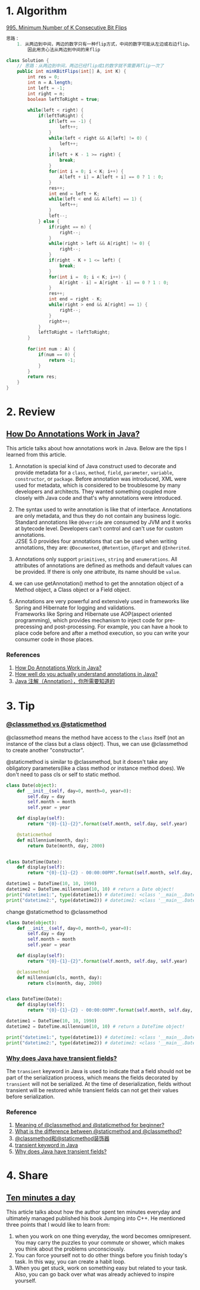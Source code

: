 # 1. Algorithm
[995. Minimum Number of K Consecutive Bit Flips](https://leetcode.com/contest/weekly-contest-124/problems/minimum-number-of-k-consecutive-bit-flips/)
```Java
思路：
    1. 从两边到中间，两边的数字只有一种flip方式，中间的数字可能从左边或右边flip。
        因此用贪心法从两边到中间的来flip

class Solution {
    // 思路：从两边到中间，两边已经flip成1的数字就不需要再flip一次了
    public int minKBitFlips(int[] A, int K) {
        int res = 0;
        int n = A.length;
        int left = -1;
        int right = n;
        boolean leftToRight = true;
        
        while(left < right) {
            if(leftToRight) {
                if(left == -1) {
                    left++;
                }
                while(left < right && A[left] != 0) {
                    left++;
                }
                if(left + K - 1 >= right) {
                    break;
                }
                for(int i = 0; i < K; i++) {
                    A[left + i] = A[left + i] == 0 ? 1 : 0;
                }
                res++;
                int end = left + K;
                while(left < end && A[left] == 1) {
                    left++;
                }
                left--;
            } else {
                if(right == n) {
                    right--;
                }
                while(right > left && A[right] != 0) {
                    right--;
                }
                if(right - K + 1 <= left) {
                    break;
                }
                for(int i =  0; i < K; i++) {
                    A[right - i] = A[right - i] == 0 ? 1 : 0;
                }
                res++;
                int end = right - K;
                while(right > end && A[right] == 1) {
                    right--;
                }
                right++;
            }
            leftToRight = !leftToRight;
        }
        
        for(int num : A) {
            if(num == 0) {
                return -1;
            }
        }
        return res;
    }
}
```

# 2. Review
## [How Do Annotations Work in Java?](https://dzone.com/articles/how-annotations-work-java)
This article talks about how annotations work in Java. Below are the tips I learned from this article.

1. Annotation is special kind of Java construct used to decorate and provide metadata for a `class`, `method`, `field`, `parameter`, `variable`, `constructor`, or `package`. Before annotation was introduced, XML were used for metadata, which is considered to be troublesome by many developers and architects. They wanted something coupled more closely with Java code and that's why annotations were introduced.

2. The syntax used to write annotation is like that of interface. Annotations are only metadata, and thus they do not contain any business logic. Standard annotations like `@Override` are consumed by JVM and it works at bytecode level. Developers can't control and can't use for custom annotations. </br>
  J2SE 5.0 provides four annotations that can be used when writing annotations, they are: `@Documented`, `@Retention`, `@Target` and `@Inherited`.
  
3. Annotations only support `primitives`, `string` and `enumerations`. All attributes of annotations are defined as methods and default values can be provided. If there is only one attribute, its name should be `value`.

4. we can use getAnnotation() method to get the annotation object of a Method object, a Class object or a Field object.

5. Annotations are very powerful and extensively used in frameworks like Spring and Hibernate for logging and validations.</br>
  Frameworks like Spring and Hibernate use AOP(aspect oriented programming), which provides mechanism to inject code for pre-precessing and post-processing. For example, you can have a hook to place code before and after a method execution, so you can write your consumer code in those places.


### References
  1. [How Do Annotations Work in Java?](https://dzone.com/articles/how-annotations-work-java)
  2. [How well do you actually understand annotations in Java?](https://jaxenter.com/understand-annotations-java-148001.html)
  3. [Java 注解（Annotation），你所需要知道的](https://gitbook.cn/books/5b94a0b99646a53123a50d54/index.html)
  
# 3. Tip
### [@classmethod vs @staticmethod](https://stackoverflow.com/questions/12179271/meaning-of-classmethod-and-staticmethod-for-beginner/)
@classmethod means the method have access to the `class` itself (not an instance of the class but a class object). Thus, we can use @classmethod to create another "constructor".

@staticmethod is similar to @classmethod, but it doesn't take any obligatory parameters(like a class method or instance method does). We don't need to pass cls or self to static method.

```Python
class Date(object):
    def __init__(self, day=0, month=0, year=0):
        self.day = day
        self.month = month
        self.year = year

    def display(self):
        return "{0}-{1}-{2}".format(self.month, self.day, self.year)

    @staticmethod
    def millennium(month, day):
        return Date(month, day, 2000)


class DateTime(Date):
    def display(self):
        return "{0}-{1}-{2} - 00:00:00PM".format(self.month, self.day, self.year)

datetime1 = DateTime(10, 10, 1990)
datetime2 = DateTime.millennium(10, 10) # return a Date object!
print("datetime1:", type(datetime1)) # datetime1: <class '__main__.DateTime'>
print("datetime2:", type(datetime2)) # datetime2: <class '__main__.Date'>
```
change @staticmethod to @classmethod
```Python
class Date(object):
    def __init__(self, day=0, month=0, year=0):
        self.day = day
        self.month = month
        self.year = year

    def display(self):
        return "{0}-{1}-{2}".format(self.month, self.day, self.year)

    @classmethod
    def millennium(cls, month, day):
        return cls(month, day, 2000)


class DateTime(Date):
    def display(self):
        return "{0}-{1}-{2} - 00:00:00PM".format(self.month, self.day, self.year)

datetime1 = DateTime(10, 10, 1990)
datetime2 = DateTime.millennium(10, 10) # return a DateTime object!

print("datetime1:", type(datetime1)) # datetime1: <class '__main__.DateTime'>
print("datetime2:", type(datetime2)) # datetime2: <class '__main__.DateTime'>
```

### [Why does Java have transient fields?](https://stackoverflow.com/questions/910374/why-does-java-have-transient-fields)
The `transient` keyword in Java is used to indicate that a field should not be part of the serialization process, which means the fields decorated by `transient` will not be serialized. At the time of deserialization, fields without transient will be restored while transient fields can not get their values before serialization.


### Reference
  1. [Meaning of @classmethod and @staticmethod for beginner?](https://stackoverflow.com/questions/12179271/meaning-of-classmethod-and-staticmethod-for-beginner/)
  2. [What is the difference between @staticmethod and @classmethod?](https://stackoverflow.com/questions/136097/what-is-the-difference-between-staticmethod-and-classmethod)
  3. [@classmethod和@staticmethod装饰器](https://www.jianshu.com/p/bcb294e16ce2)
  4. [transient keyword in Java](https://www.geeksforgeeks.org/transient-keyword-java/)
  5. [Why does Java have transient fields?](https://stackoverflow.com/questions/910374/why-does-java-have-transient-fields)
  
# 4. Share
## [Ten minutes a day](https://blog.usejournal.com/ten-minutes-a-day-e2fa1084f924)
This article talks about how the author spent ten minutes everyday and ultimately managed published his book Jumping into C++.
He mentioned three points that I would like to learn from:
  1. when you work on one thing everyday, the word becomes omnipresent. You may carry the puzzles to your commute or shower, which makes you think about the problems unconsciously.
  2. You can force yourself not to do other things before you finish today's task. In this way, you can create a habit loop.
  3. When you get stuck, work on something easy but related to your task. Also, you can go back over what was already achieved to inspire yourself.
  

